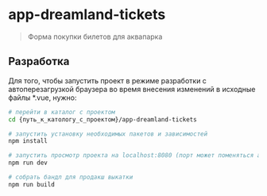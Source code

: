 # app-dreamland-tickets

> Форма покупки билетов для аквапарка

## Разработка

Для того, чтобы запустить проект в режиме разработки с автоперезагрузкой браузера во время внесения изменений в исходные файлы *.vue, нужно:

```bash
# перейти в каталог с проектом
cd {путь_к_катологу_с_проектом}/app-dreamland-tickets

# запустить установку необходимых пакетов и зависимостей
npm install

# запустить просмотр проекта на localhost:8080 (порт может поменяться автоматически, если 8080 будет уже кем-то занят)
npm run dev

# собрать бандл для продакш выкатки
npm run build
```
